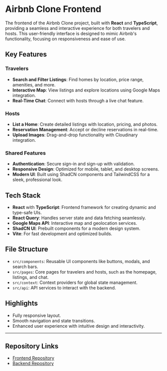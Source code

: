 # Airbnb Clone Frontend

The frontend of the Airbnb Clone project, built with **React** and **TypeScript**, providing a seamless and interactive experience for both travelers and hosts. This user-friendly interface is designed to mimic Airbnb's functionality, focusing on responsiveness and ease of use.

## Key Features

### Travelers
- **Search and Filter Listings**: Find homes by location, price range, amenities, and more.
- **Interactive Map**: View listings and explore locations using Google Maps integration.
- **Real-Time Chat**: Connect with hosts through a live chat feature.

### Hosts
- **List a Home**: Create detailed listings with location, pricing, and photos.
- **Reservation Management**: Accept or decline reservations in real-time.
- **Upload Images**: Drag-and-drop functionality with Cloudinary integration.

### Shared Features
- **Authentication**: Secure sign-in and sign-up with validation.
- **Responsive Design**: Optimized for mobile, tablet, and desktop screens.
- **Modern UI**: Built using ShadCN components and TailwindCSS for a sleek, professional look.

## Tech Stack

- **React** with **TypeScript**: Frontend framework for creating dynamic and type-safe UIs.
- **React Query**: Handles server state and data fetching seamlessly.
- **Google Maps API**: Interactive map and geolocation services.
- **ShadCN UI**: Prebuilt components for a modern design system.
- **Vite**: For fast development and optimized builds.

## File Structure
- `src/components`: Reusable UI components like buttons, modals, and search bars.
- `src/pages`: Core pages for travelers and hosts, such as the homepage, listings, and chat.
- `src/context`: Context providers for global state management.
- `src/api`: API services to interact with the backend.

## Highlights
- Fully responsive layout.
- Smooth navigation and state transitions.
- Enhanced user experience with intuitive design and interactivity.

---

## Repository Links
- [Frontend Repository](https://github.com/your-username/airbnb-clone-frontend)
- [Backend Repository](https://github.com/your-username/airbnb-clone-backend)
